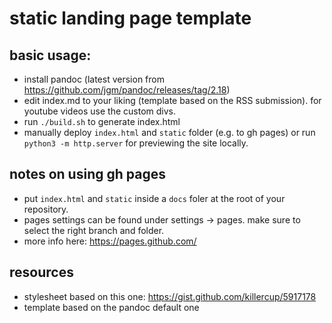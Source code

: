 # static landing page template

## basic usage:
- install pandoc (latest version from https://github.com/jgm/pandoc/releases/tag/2.18)
- edit index.md to your liking (template based on the RSS submission). for youtube videos use the custom divs.
- run `./build.sh` to generate index.html
- manually deploy `index.html` and `static` folder (e.g. to gh pages) or run `python3 -m http.server` for previewing the site locally.

## notes on using gh pages
- put `index.html` and `static` inside a `docs` foler at the root of your repository.
- pages settings can be found under settings -> pages. make sure to select the right branch and folder.
- more info here: https://pages.github.com/ 

## resources
- stylesheet based on this one: https://gist.github.com/killercup/5917178
- template based on the pandoc default one
